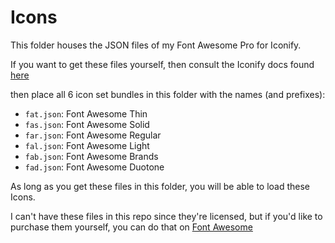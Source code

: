 # Icons

This folder houses the JSON files of my Font Awesome Pro for Iconify.

If you want to get these files yourself, then consult the Iconify docs found [here](https://docs.iconify.design/icon-components/bundles/)

then place all 6 icon set bundles in this folder with the names (and prefixes):

- `fat.json`: Font Awesome Thin
- `fas.json`: Font Awesome Solid
- `far.json`: Font Awesome Regular
- `fal.json`: Font Awesome Light
- `fab.json`: Font Awesome Brands
- `fad.json`: Font Awesome Duotone

As long as you get these files in this folder, you will be able to load these Icons.

I can't have these files in this repo since they're licensed, but if you'd like to purchase them yourself, you can do that on [Font Awesome](https://fontawesome.com/v6.0/docs/web/setup/quick-start)
